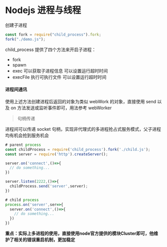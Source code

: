 # Nodejs 进程与线程

创建子进程

```javascript
const fork = require("child_process").fork;
fork("./demo.js");
```

child_process 提供了四个方法来开启子进程：

- fork
- spawn
- exec 可以获取子进程信息 可以设置运行超时时间
- execFile 执行可执行文件 可以设置运行超时时间

#### 进程间通讯

使用上述方法创建进程后返回的对象为类似 webWork 的对象，直接使用 send 以及 on 方法发送或监听事件即可，用法参考 webWorker

> 句柄传递

进程间可以传递 socket 句柄，实现非代理式的多进程抢占式服务模式，父子进程均有机会抢到服务机会

```javascript
# parent process
const childProcess = require('child_process').fork('./child.js');
const server = require('http').createServer();

server.on('connect',()=>{
  // do something...
})

server.listen(2222,()=>{
  childProcess.send('server',server);
})

# child process
process.on('server',ser=>{
  server.on('connect',()=>{
    // do something...
  })
})
```

**重点：实际上多进程的使用，直接使用node官方提供的模块Cluster即可，他维护了相关的错误重启机制，更加稳定**

